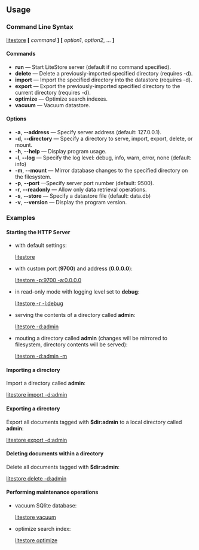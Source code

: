 ## Usage

### Command Line Syntax

[litestore](class:kwd) **[** _command_ **]** **[** _option1_, _option2_, ... **]**

#### Commands

* **run** &mdash; Start LiteStore server (default if no command specified).
* **delete** &mdash; Delete a previously-imported specified directory (requires -d).
* **import** &mdash; Import the specified directory into the datastore (requires -d).
* **export** &mdash; Export the previously-imported specified directory to the current directory (requires -d).
* **optimize** &mdash; Optimize search indexes.
* **vacuum** &mdash; Vacuum datastore.

#### Options

* **-a**, **-\-address** &mdash; Specify server address (default: 127.0.0.1).
* **-d**, **-\-directory** &mdash; Specify a directory to serve, import, export, delete, or mount.
* **-h**, **-\-help** &mdash; Display program usage.
* **-l**, **-\-log** &mdash; Specify the log level: debug, info, warn, error, none (default: info)
* **-m**, **-\-mount** &mdash; Mirror database changes to the specified directory on the filesystem.
* **-p**, **-\-port** &mdash;Specify server port number (default: 9500).
* **-r**, **-\-readonly** &mdash; Allow only data retrieval operations.
* **-s**, **-\-store** &mdash; Specify a datastore file (default: data.db)
* **-v**, **-\-version** &mdash; Display the program version.

### Examples

#### Starting the HTTP Server

* with default settings:
  
  [litestore](class:cmd)
* with custom port (**9700**) and address (**0.0.0.0**):
 
  [litestore -p:9700 -a:0.0.0.0](class:cmd)

* in read-only mode with logging level set to **debug**:

  [litestore -r -l:debug](class:cmd)
  
* serving the contents of a directory called **admin**:

  [litestore -d:admin](class:cmd)

* mouting a directory called **admin** (changes will be mirrored to filesystem, directory contents will be served):

  [litestore -d:admin -m](class:cmd)

#### Importing a directory

Import a directory called **admin**:

[litestore import -d:admin](class:cmd)

#### Exporting a directory

Export all documents tagged with **$dir:admin** to a local directory called **admin**:

[litestore export -d:admin](class:cmd)

#### Deleting documents within a directory

Delete all documents tagged with **$dir:admin**:

[litestore delete -d:admin](class:cmd)

#### Performing maintenance operations

* vacuum SQlite database:

  [litestore vacuum](class:cmd)

* optimize search index:

  [litestore optimize](class:cmd)
